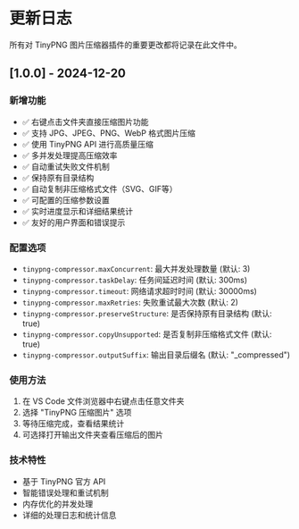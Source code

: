 # 更新日志

所有对 TinyPNG 图片压缩器插件的重要更改都将记录在此文件中。

## [1.0.0] - 2024-12-20

### 新增功能
- ✅ 右键点击文件夹直接压缩图片功能
- ✅ 支持 JPG、JPEG、PNG、WebP 格式图片压缩
- ✅ 使用 TinyPNG API 进行高质量压缩
- ✅ 多并发处理提高压缩效率
- ✅ 自动重试失败文件机制
- ✅ 保持原有目录结构
- ✅ 自动复制非压缩格式文件（SVG、GIF等）
- ✅ 可配置的压缩参数设置
- ✅ 实时进度显示和详细结果统计
- ✅ 友好的用户界面和错误提示

### 配置选项
- `tinypng-compressor.maxConcurrent`: 最大并发处理数量 (默认: 3)
- `tinypng-compressor.taskDelay`: 任务间延迟时间 (默认: 300ms)
- `tinypng-compressor.timeout`: 网络请求超时时间 (默认: 30000ms)
- `tinypng-compressor.maxRetries`: 失败重试最大次数 (默认: 2)
- `tinypng-compressor.preserveStructure`: 是否保持原有目录结构 (默认: true)
- `tinypng-compressor.copyUnsupported`: 是否复制非压缩格式文件 (默认: true)
- `tinypng-compressor.outputSuffix`: 输出目录后缀名 (默认: "_compressed")

### 使用方法
1. 在 VS Code 文件浏览器中右键点击任意文件夹
2. 选择 "TinyPNG 压缩图片" 选项
3. 等待压缩完成，查看结果统计
4. 可选择打开输出文件夹查看压缩后的图片

### 技术特性
- 基于 TinyPNG 官方 API
- 智能错误处理和重试机制
- 内存优化的并发处理
- 详细的处理日志和统计信息 